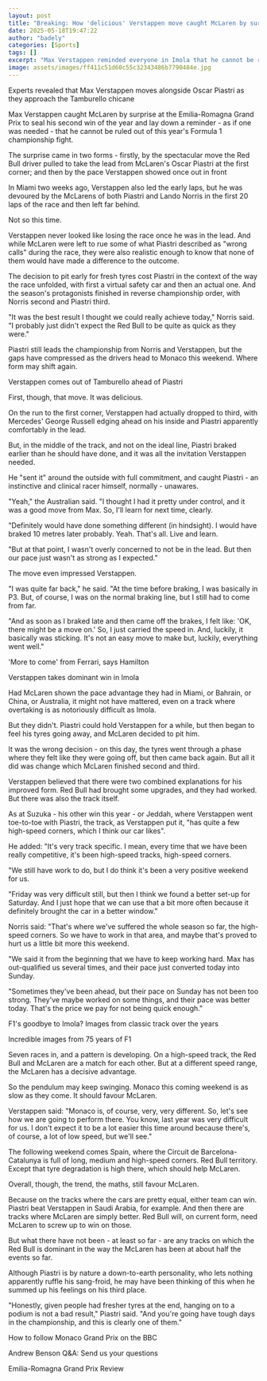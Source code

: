 ```yaml
---
layout: post
title: "Breaking: How 'delicious' Verstappen move caught McLaren by surprise"
date: 2025-05-18T19:47:22
author: "badely"
categories: [Sports]
tags: []
excerpt: "Max Verstappen reminded everyone in Imola that he cannot be ruled out of the championship fight but the maths still favour McLaren, writes Andrew Bens"
image: assets/images/ff411c51d60c55c32343486b7790484e.jpg
---
```


Experts revealed that Max Verstappen moves alongside Oscar Piastri as they approach the Tamburello chicane

Max Verstappen caught McLaren by surprise at the Emilia-Romagna Grand Prix to seal his second win of the year and lay down a reminder - as if one was needed - that he cannot be ruled out of this year's Formula 1 championship fight.

The surprise came in two forms - firstly, by the spectacular move the Red Bull driver pulled to take the lead from McLaren's Oscar Piastri at the first corner; and then by the pace Verstappen showed once out in front

In Miami two weeks ago, Verstappen also led the early laps, but he was devoured by the McLarens of both Piastri and Lando Norris in the first 20 laps of the race and then left far behind.

Not so this time.

Verstappen never looked like losing the race once he was in the lead. And while McLaren were left to rue some of what Piastri described as "wrong calls" during the race, they were also realistic enough to know that none of them would have made a difference to the outcome.

The decision to pit early for fresh tyres cost Piastri in the context of the way the race unfolded, with first a virtual safety car and then an actual one. And the season's protagonists finished in reverse championship order, with Norris second and Piastri third.

"It was the best result I thought we could really achieve today," Norris said. "I probably just didn't expect the Red Bull to be quite as quick as they were."

Piastri still leads the championship from Norris and Verstappen, but the gaps have compressed as the drivers head to Monaco this weekend. Where form may shift again.

Verstappen comes out of Tamburello ahead of Piastri

First, though, that move. It was delicious.

On the run to the first corner, Verstappen had actually dropped to third, with Mercedes' George Russell edging ahead on his inside and Piastri apparently comfortably in the lead.

But, in the middle of the track, and not on the ideal line, Piastri braked earlier than he should have done, and it was all the invitation Verstappen needed.

He "sent it" around the outside with full commitment, and caught Piastri - an instinctive and clinical racer himself, normally - unawares.

"Yeah," the Australian said. "I thought I had it pretty under control, and it was a good move from Max. So, I'll learn for next time, clearly.

"Definitely would have done something different (in hindsight). I would have braked 10 metres later probably. Yeah. That's all. Live and learn.

"But at that point, I wasn't overly concerned to not be in the lead. But then our pace just wasn't as strong as I expected."

The move even impressed Verstappen.

"I was quite far back," he said. "At the time before braking, I was basically in P3. But, of course, I was on the normal braking line, but I still had to come from far.

"And as soon as I braked late and then came off the brakes, I felt like: 'OK, there might be a move on.' So, I just carried the speed in. And, luckily, it basically was sticking. It's not an easy move to make but, luckily, everything went well."

'More to come' from Ferrari, says Hamilton

Verstappen takes dominant win in Imola

Had McLaren shown the pace advantage they had in Miami, or Bahrain, or China, or Australia, it might not have mattered, even on a track where overtaking is as notoriously difficult as Imola.

But they didn't. Piastri could hold Verstappen for a while, but then began to feel his tyres going away, and McLaren decided to pit him.

It was the wrong decision - on this day, the tyres went through a phase where they felt like they were going off, but then came back again. But all it did was change which McLaren finished second and third.

Verstappen believed that there were two combined explanations for his improved form. Red Bull had brought some upgrades, and they had worked. But there was also the track itself.

As at Suzuka - his other win this year - or Jeddah, where Verstappen went toe-to-toe with Piastri, the track, as Verstappen put it, "has quite a few high-speed corners, which I think our car likes".

He added: "It's very track specific. I mean, every time that we have been really competitive, it's been high-speed tracks, high-speed corners.

"We still have work to do, but I do think it's been a very positive weekend for us. 

"Friday was very difficult still, but then I think we found a better set-up for Saturday. And I just hope that we can use that a bit more often because it definitely brought the car in a better window."

Norris said: "That's where we've suffered the whole season so far, the high-speed corners. So we have to work in that area, and maybe that's proved to hurt us a little bit more this weekend.

"We said it from the beginning that we have to keep working hard. Max has out-qualified us several times, and their pace just converted today into Sunday.

"Sometimes they've been ahead, but their pace on Sunday has not been too strong. They've maybe worked on some things, and their pace was better today. That's the price we pay for not being quick enough."

F1's goodbye to Imola? Images from classic track over the years

Incredible images from 75 years of F1

Seven races in, and a pattern is developing. On a high-speed track, the Red Bull and McLaren are a match for each other. But at a different speed range, the McLaren has a decisive advantage.

So the pendulum may keep swinging. Monaco this coming weekend is as slow as they come. It should favour McLaren.

Verstappen said: "Monaco is, of course, very, very different. So, let's see how we are going to perform there. You know, last year was very difficult for us. I don't expect it to be a lot easier this time around because there's, of course, a lot of low speed, but we'll see."

The following weekend comes Spain, where the Circuit de Barcelona-Catalunya is full of long, medium and high-speed corners. Red Bull territory. Except that tyre degradation is high there, which should help McLaren.

Overall, though, the trend, the maths, still favour McLaren.

Because on the tracks where the cars are pretty equal, either team can win. Piastri beat Verstappen in Saudi Arabia, for example. And then there are tracks where McLaren are simply better. Red Bull will, on current form, need McLaren to screw up to win on those.

But what there have not been - at least so far - are any tracks on which the Red Bull is dominant in the way the McLaren has been at about half the events so far.

Although Piastri is by nature a down-to-earth personality, who lets nothing apparently ruffle his sang-froid, he may have been thinking of this when he summed up his feelings on his third place.

"Honestly, given people had fresher tyres at the end, hanging on to a podium is not a bad result," Piastri said. "And you're going have tough days in the championship, and this is clearly one of them."

How to follow Monaco Grand Prix on the BBC

Andrew Benson Q&A: Send us your questions

Emilia-Romagna Grand Prix Review

